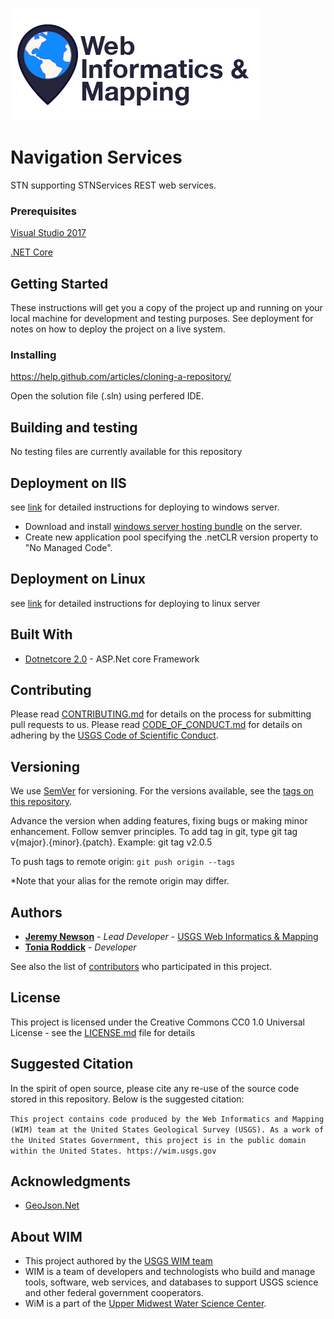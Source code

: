 ![WiM](wimlogo.png)

# Navigation Services

STN supporting STNServices REST web services.

### Prerequisites

[Visual Studio 2017](https://www.visualstudio.com/)

[.NET Core](https://www.microsoft.com/net/core#windowscmd)

## Getting Started

These instructions will get you a copy of the project up and running on your local machine for development and testing purposes. See deployment for notes on how to deploy the project on a live system.

### Installing

https://help.github.com/articles/cloning-a-repository/

Open the solution file (.sln) using perfered IDE.

## Building and testing

No testing files are currently available for this repository

## Deployment on IIS

see [link](https://docs.microsoft.com/en-us/aspnet/core/publishing/iis?tabs=aspnetcore2x)  for detailed instructions for deploying to windows server.

* Download and install [windows server hosting bundle](https://www.microsoft.com/net/download/core#/runtime) on the server.
* Create new application pool specifying the .netCLR version property to "No Managed Code".

## Deployment on Linux

see [link](https://docs.microsoft.com/en-us/aspnet/core/publishing/apache-proxy) for detailed instructions for deploying to linux server

## Built With

* [Dotnetcore 2.0](https://github.com/dotnet/core) - ASP.Net core Framework

## Contributing

Please read [CONTRIBUTING.md](CONTRIBUTING.md) for details on the process for submitting pull requests to us. Please read [CODE_OF_CONDUCT.md](CODE_OF_CONDUCT.md) for details on adhering by the [USGS Code of Scientific Conduct](https://www2.usgs.gov/fsp/fsp_code_of_scientific_conduct.asp).

## Versioning

We use [SemVer](http://semver.org/) for versioning. For the versions available, see the [tags on this repository](../../tags). 

Advance the version when adding features, fixing bugs or making minor enhancement. Follow semver principles. To add tag in git, type git tag v{major}.{minor}.{patch}. Example: git tag v2.0.5

To push tags to remote origin: `git push origin --tags`

*Note that your alias for the remote origin may differ.

## Authors

* **[Jeremy Newson](https://www.usgs.gov/staff-profiles/jeremy-k-newson)**  - *Lead Developer* - [USGS Web Informatics & Mapping](https://wim.usgs.gov/)
* **[Tonia Roddick](https://github.com/troddick)**  - *Developer* 

See also the list of [contributors](../../graphs/contributors) who participated in this project.

## License

This project is licensed under the Creative Commons CC0 1.0 Universal License - see the [LICENSE.md](LICENSE.md) file for details

## Suggested Citation

In the spirit of open source, please cite any re-use of the source code stored in this repository. Below is the suggested citation:

`This project contains code produced by the Web Informatics and Mapping (WIM) team at the United States Geological Survey (USGS). As a work of the United States Government, this project is in the public domain within the United States. https://wim.usgs.gov`

## Acknowledgments

* [GeoJson.Net](https://github.com/GeoJSON-Net/GeoJSON.Net)

## About WIM

* This project authored by the [USGS WIM team](https://wim.usgs.gov)
* WIM is a team of developers and technologists who build and manage tools, software, web services, and databases to support USGS science and other federal government cooperators.
* WiM is a part of the [Upper Midwest Water Science Center](https://www.usgs.gov/centers/wisconsin-water-science-center).
